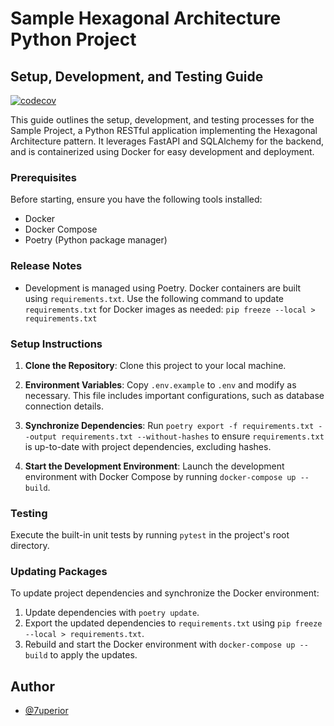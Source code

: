 # Sample Hexagonal Architecture Python Project
## Setup, Development, and Testing Guide
[![codecov](https://codecov.io/gh/7uperior/sample_project/graph/badge.svg?token=92T902Z1V1)](https://codecov.io/gh/7uperior/sample_project)

This guide outlines the setup, development, and testing processes for the Sample Project, a Python RESTful application implementing the Hexagonal Architecture pattern. It leverages FastAPI and SQLAlchemy for the backend, and is containerized using Docker for easy development and deployment.

### Prerequisites

Before starting, ensure you have the following tools installed:

- Docker
- Docker Compose
- Poetry (Python package manager)

### Release Notes

- Development is managed using Poetry. Docker containers are built using `requirements.txt`. Use the following command to update `requirements.txt` for Docker images as needed: `pip freeze --local > requirements.txt`

### Setup Instructions

1. **Clone the Repository**: Clone this project to your local machine.

2. **Environment Variables**: Copy `.env.example` to `.env` and modify as necessary. This file includes important configurations, such as database connection details.

3. **Synchronize Dependencies**: Run `poetry export -f requirements.txt --output requirements.txt --without-hashes` to ensure `requirements.txt` is up-to-date with project dependencies, excluding hashes.

4. **Start the Development Environment**: Launch the development environment with Docker Compose by running `docker-compose up --build`.

### Testing

Execute the built-in unit tests by running `pytest` in the project's root directory.

### Updating Packages

To update project dependencies and synchronize the Docker environment:

1. Update dependencies with `poetry update`.
2. Export the updated dependencies to `requirements.txt` using `pip freeze --local > requirements.txt`.
3. Rebuild and start the Docker environment with `docker-compose up --build` to apply the updates.

## Author

- [@7uperior](https://github.com/7uperior)